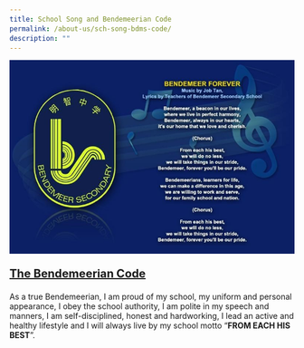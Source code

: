 ```yaml
---
title: School Song and Bendemeerian Code
permalink: /about-us/sch-song-bdms-code/
description: ""
---
```

![Bendemeerian Code](/images/Aboutus/BSS%20Code.jpg)


<p style="font-size:20px">
<b><u>The Bendemeerian Code</u></b>

As a true Bendemeerian,
I am proud of my school, my uniform and personal appearance,
I obey the school authority,
I am polite in my speech and manners,
I am self-disciplined, honest and hardworking, 
I lead an active and healthy lifestyle and
I will always live by my school motto “<b>FROM EACH HIS BEST</b>”. 
</p>
